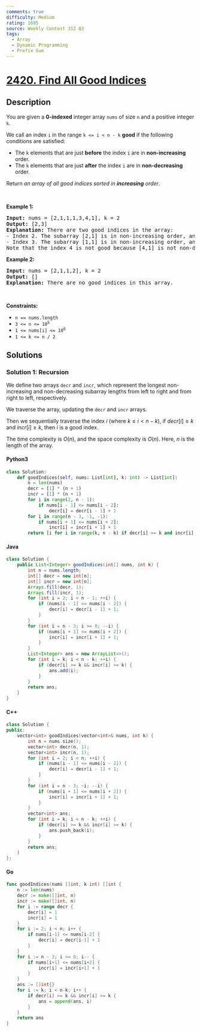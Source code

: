 ```yaml
---
comments: true
difficulty: Medium
rating: 1695
source: Weekly Contest 312 Q3
tags:
  - Array
  - Dynamic Programming
  - Prefix Sum
---
```


<!-- problem:start -->

# [2420. Find All Good Indices](https://leetcode.com/problems/find-all-good-indices)

## Description

<!-- description:start -->

<p>You are given a <strong>0-indexed</strong> integer array <code>nums</code> of size <code>n</code> and a positive integer <code>k</code>.</p>

<p>We call an index <code>i</code> in the range <code>k &lt;= i &lt; n - k</code> <strong>good</strong> if the following conditions are satisfied:</p>

<ul>
	<li>The <code>k</code> elements that are just <strong>before</strong> the index <code>i</code> are in <strong>non-increasing</strong> order.</li>
	<li>The <code>k</code> elements that are just <strong>after</strong> the index <code>i</code> are in <strong>non-decreasing</strong> order.</li>
</ul>

<p>Return <em>an array of all good indices sorted in <strong>increasing</strong> order</em>.</p>

<p>&nbsp;</p>
<p><strong class="example">Example 1:</strong></p>

<pre>
<strong>Input:</strong> nums = [2,1,1,1,3,4,1], k = 2
<strong>Output:</strong> [2,3]
<strong>Explanation:</strong> There are two good indices in the array:
- Index 2. The subarray [2,1] is in non-increasing order, and the subarray [1,3] is in non-decreasing order.
- Index 3. The subarray [1,1] is in non-increasing order, and the subarray [3,4] is in non-decreasing order.
Note that the index 4 is not good because [4,1] is not non-decreasing.</pre>

<p><strong class="example">Example 2:</strong></p>

<pre>
<strong>Input:</strong> nums = [2,1,1,2], k = 2
<strong>Output:</strong> []
<strong>Explanation:</strong> There are no good indices in this array.
</pre>

<p>&nbsp;</p>
<p><strong>Constraints:</strong></p>

<ul>
	<li><code>n == nums.length</code></li>
	<li><code>3 &lt;= n &lt;= 10<sup>5</sup></code></li>
	<li><code>1 &lt;= nums[i] &lt;= 10<sup>6</sup></code></li>
	<li><code>1 &lt;= k &lt;= n / 2</code></li>
</ul>

<!-- description:end -->

## Solutions

<!-- solution:start -->

### Solution 1: Recursion

We define two arrays `decr` and `incr`, which represent the longest non-increasing and non-decreasing subarray lengths from left to right and from right to left, respectively.

We traverse the array, updating the `decr` and `incr` arrays.

Then we sequentially traverse the index $i$ (where $k\le i \lt n - k$), if $decr[i] \geq k$ and $incr[i] \geq k$, then $i$ is a good index.

The time complexity is $O(n)$, and the space complexity is $O(n)$. Here, $n$ is the length of the array.

<!-- tabs:start -->

#### Python3

```python
class Solution:
    def goodIndices(self, nums: List[int], k: int) -> List[int]:
        n = len(nums)
        decr = [1] * (n + 1)
        incr = [1] * (n + 1)
        for i in range(2, n - 1):
            if nums[i - 1] <= nums[i - 2]:
                decr[i] = decr[i - 1] + 1
        for i in range(n - 3, -1, -1):
            if nums[i + 1] <= nums[i + 2]:
                incr[i] = incr[i + 1] + 1
        return [i for i in range(k, n - k) if decr[i] >= k and incr[i] >= k]
```

#### Java

```java
class Solution {
    public List<Integer> goodIndices(int[] nums, int k) {
        int n = nums.length;
        int[] decr = new int[n];
        int[] incr = new int[n];
        Arrays.fill(decr, 1);
        Arrays.fill(incr, 1);
        for (int i = 2; i < n - 1; ++i) {
            if (nums[i - 1] <= nums[i - 2]) {
                decr[i] = decr[i - 1] + 1;
            }
        }
        for (int i = n - 3; i >= 0; --i) {
            if (nums[i + 1] <= nums[i + 2]) {
                incr[i] = incr[i + 1] + 1;
            }
        }
        List<Integer> ans = new ArrayList<>();
        for (int i = k; i < n - k; ++i) {
            if (decr[i] >= k && incr[i] >= k) {
                ans.add(i);
            }
        }
        return ans;
    }
}
```

#### C++

```cpp
class Solution {
public:
    vector<int> goodIndices(vector<int>& nums, int k) {
        int n = nums.size();
        vector<int> decr(n, 1);
        vector<int> incr(n, 1);
        for (int i = 2; i < n; ++i) {
            if (nums[i - 1] <= nums[i - 2]) {
                decr[i] = decr[i - 1] + 1;
            }
        }
        for (int i = n - 3; ~i; --i) {
            if (nums[i + 1] <= nums[i + 2]) {
                incr[i] = incr[i + 1] + 1;
            }
        }
        vector<int> ans;
        for (int i = k; i < n - k; ++i) {
            if (decr[i] >= k && incr[i] >= k) {
                ans.push_back(i);
            }
        }
        return ans;
    }
};
```

#### Go

```go
func goodIndices(nums []int, k int) []int {
	n := len(nums)
	decr := make([]int, n)
	incr := make([]int, n)
	for i := range decr {
		decr[i] = 1
		incr[i] = 1
	}
	for i := 2; i < n; i++ {
		if nums[i-1] <= nums[i-2] {
			decr[i] = decr[i-1] + 1
		}
	}
	for i := n - 3; i >= 0; i-- {
		if nums[i+1] <= nums[i+2] {
			incr[i] = incr[i+1] + 1
		}
	}
	ans := []int{}
	for i := k; i < n-k; i++ {
		if decr[i] >= k && incr[i] >= k {
			ans = append(ans, i)
		}
	}
	return ans
}
```

<!-- tabs:end -->

<!-- solution:end -->

<!-- problem:end -->
